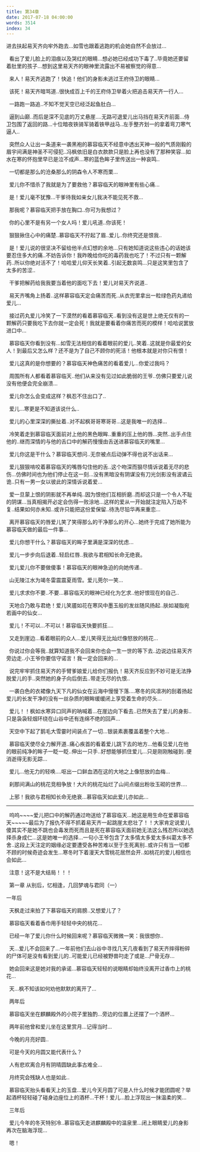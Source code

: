 ```yaml
---
title: 第34章
date: 2017-07-18 04:00:00
words: 3514
index: 34
---
```

<!-- deleteAbove -->


进去扶起易天齐向牢外跑去...如雪也跟着逃跑的机会她自然不会放过...





  看出了爱儿脸上的泪痕以及哭红的眼睛...想必她已经成功下毒了..毕竟她还要留着肚里的孩子...想到这里易天齐的眼神里流露出不易被察觉的得意...





  来人！易天齐逃跑了！快追！他们的身影未逃过王府侍卫的眼睛...





  该死！易天齐暗骂道..很快成百上千的王府侍卫举着火把追击易天齐一行人...





  一路跑一路追..不知不觉天空已经泛起鱼肚白...





  逼到山巅..而后是深不见底的万丈悬崖....无路可退爱儿出马挡在易天齐前面...侍卫包围了返回的路...十位暗夜铁骑军骑着铁甲战马..左手整齐划一的拿着弯刀寒气逼人..





  突然众人让出一条道来一袭黑袍的慕容临天不经意中透出天神一般的气质刚毅的眉宇间满是神圣不可侵犯..冯枫依旧是白衣款款只是脸上再也没有了那种笑容...如水在寒的怀抱里早已是泣不成声...寒的蓝色眸子里传送出一种哀鸣..





  一切都是那么的沧桑那么的阴森令人不寒而栗...





  爱儿你不惜杀了我就是为了要救他？慕容临天的眼神里有些心痛...





  是！爱儿毫不犹豫...干爹待我如亲女儿我决不能见死不救...





  那我呢？慕容临天把手放在胸口..你可为我想过？





  你的心里不是有另一个女人吗！爱儿吼道..你该死！





  狠狠揪住心中的痛楚..慕容临天不拧起了眉..爱儿..你终究还是恨我..





  是！爱儿说的很坚决不留给他半点幻想的余地...只有她知道说这些违心的话她该要忍住多大的痛..不妨告诉你！我昨晚给你吃的毒药我也吃了！不过只有一颗解药..所以你绝对活不了！哈哈爱儿仰天长笑着..引起无数哀鸣...只是这笑里包含了太多的苦涩..





  干爹把解药给我我要当着他的面吃下去！爱儿对易天齐说道..





  易天齐嘴角上扬着..这样慕容临天定会痛苦而死..从衣兜里拿出一粒绿色药丸递给爱儿...





  接过药丸爱儿冷笑了一下漠然的看着慕容临天..看到没有这是世上绝无仅有的一颗解药只要我吃下去你就一定会死！我就是要看着你痛苦而死的模样！哈哈说罢放进口中...





  慕容临天你看到没有...如雪无法相信的看着眼前的爱儿..笑着..这就是你最爱的女人！到最后又怎么样？还不是为了自己不顾你的死活！他根本就是对你只有恨！





  爱儿这真的是你想要的？慕容临天神色痛苦的看着爱儿...你爱过我吗？





  周围所有人都看着慕容临天..他们从来没有见过如此脆弱的王爷..仿佛只要爱儿说没有他便会完全崩溃...





  爱儿你怎么会变成这样？枫忍不住出口了..





  爱儿...寒更是不知道该说什么..





  爱儿的心里深深的撕扯着..对不起枫哥哥寒哥哥...这是我唯一的选择...





  冷笑着走到慕容临天面前对上他的黑色眼眸..重重的压上他的唇...突然..出手点住他的..继而深情的与他的舌口中的解药慢慢由舌送进慕容临天的嘴里...





  爱儿你这是干什么？慕容临天想问..无奈被点后动弹不得也说不出话来...





  爱儿狠狠啃咬着慕容临天的嘴唇勾住他的舌..这个吻深而狠尽情诉说着无尽的悲伤...仿佛时间也为他们停止在这一刻...没有黑暗没有阴谋没有刀光剑影没有波谲云诡..只有一男一女以彼此的深情诉说着爱...





  爱一旦蒙上恨的阴影就不再单纯..因为恨他们互相折磨..而却这只是一个令人不耻的阴谋...当真相揭开必定会伤得一败涂地...这样的爱从一开始就注定陷入万劫不复..结果如何亦未知..或许只能把这份爱保留..待洗尽铅华再来重恋...





  离开慕容临天的唇爱儿笑了笑得那么的干净那么的开心...她终于完成了她所能为慕容临天做的最后一件事...





  爱儿你想干什么？慕容临天的眸子里满是深深的忧虑...





  爱儿一步步向后退着..轻启红唇..我欲与君相知长命无绝衰。





  爱儿爱儿你不要做傻事！慕容临天的眼神急迫的向她传递..





  山无陵江水为竭冬雷震震夏雨雪。爱儿莞尔一笑...





  爱儿求求你不要..不要...慕容临天的眼神已经化为乞求..他好恨现在的自己..





  天地合乃敢与君绝！爱儿笑靥如花在寒风中墨玉般的发丝随风扬起..肤如凝脂宛若画中的仙女...





  爱儿！不可以...不可以！慕容临天快要抓狂....





  又走到崖边...看着眼前的众人...爱儿笑得无比灿烂像怒放的桃花...





  你说过你会等我..就算知道我不会回来你也会一生一世的等下去..边说边往易天齐旁边走..小王爷你要信守诺言！我一定会回来的...





  说完牢牢抓住易天齐的手臂爹娘爱儿给你们报仇！易天齐反应到不妙可是无法挣脱爱儿的手..突然她的身子向后倒去..带走无尽的仇恨..





  一袭白色的衣裙像九天下凡的仙女在云海中慢慢下落....寒冬的风凛冽的刮着扬起爱儿的长发干净的没有一丝杂质的眼眸缓缓闭上享受着生命的尽头...





  爱儿！！枫如水寒异口同声的呐喊着...在崖边向下看去..已然失去了爱儿的身影..只是袅袅轻烟环绕在山谷中还有连绵不绝的回声...





  天空中下起了鹅毛大雪霎时间装点了一切...银装素裹覆盖着整个大地...





  慕容临天使尽全力解开道..痛心疾首的看着爱儿跳下去的地方...他看见爱儿在他的眼前纯净的眸子一眨一眨..伸出一只手..好想能够抓住爱儿...只是刚刚触碰到..便消逝得无影无踪...





  爱儿...他无力的轻唤....呕出一口鲜血洒在这的大地之上像怒放的血梅...





  刹那间满山的桃花竞相争放！大片的桃花灿烂了山间点缀出粉妆玉砌的世界....





  上邪！我欲与君相知长命无绝衰...慕容临天如此爱儿亦如此...



********************************************************************************





  呜呜~~~~爱儿把口中的解药通过吻送给了慕容临天...她这是用生命在爱慕容临天~~~~~最后为了报仇不得不抓着易天齐一起跳崖太悲壮了！！大家肯定说爱儿傻其实不是她不跳也会毒发而死而且是死在慕容临天面前她无法这么残忍所以她选择杀身成仁...这是她唯一的选择...一句小王爷包含了太多情太多爱太多纠葛太多不舍..这段上天注定的姻缘必定要遭受各种苦难以至于生死离别..或许只有当一切都不顾的时候奇迹会发生...寒冬时下着漫天大雪桃花居然会开..如桃花的爱儿相信也会如此...





  注意！这不是大结局！！！

  第一章 从别后，忆相逢，几回梦魂与君同（一）



一年后





  天枫走过来拍了下慕容临天的肩膀..又想爱儿了？





  慕容临天看着香巾用手轻轻中央的桃花...





  已经一年了爱儿你什么时候回来呢？慕容临天微微一笑：我很想你..





  天...爱儿不会回来了...一年前他们去山谷中寻找几天几夜看到了易天齐摔得粉碎的尸体可是没有看到爱儿的..可能爱儿已经被野兽叼走了或是...尸骨无存...





  她会回来这是她对我的承诺...慕容临天轻轻的说眼睛却始终没离开过香巾上的桃花...





  天...枫不知该如何劝他默默的离开了...





  两年后





  慕容临天坐在麒麟殿外的小院子里独酌...旁边的位置上还摆了一个酒杯...





  两年前他曾和爱儿坐在这里赏月...记得当时...





  今晚的月亮好圆..





  可是今天的月圆又能代表什么？





  人有悲欢离合月有阴晴圆缺此事古难全...





  月终究会残缺人也是如此..





  慕容临天抬头看看天上的玉盘...爱儿今天月圆了可是人什么时候才能团圆呢？举起酒杯轻轻碰了碰身边座位上的酒杯...干杯！爱儿...脸上浮现出一抹温柔的笑...





  三年后





  爱儿今年的冬天特别冷..慕容临天走进麒麟殿中的温泉里...闭上眼睛爱儿的身影再次在脑海浮现...





  嗯！

　
